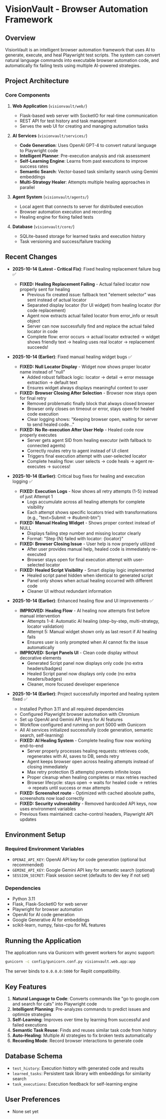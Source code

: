 # VisionVault - Browser Automation Framework

## Overview
VisionVault is an intelligent browser automation framework that uses AI to generate, execute, and heal Playwright test scripts. The system can convert natural language commands into executable browser automation code, and automatically fix failing tests using multiple AI-powered strategies.

## Project Architecture

### Core Components

1. **Web Application** (`visionvault/web/`)
   - Flask-based web server with SocketIO for real-time communication
   - REST API for test history and task management
   - Serves the web UI for creating and managing automation tasks

2. **AI Services** (`visionvault/services/`)
   - **Code Generation**: Uses OpenAI GPT-4 to convert natural language to Playwright code
   - **Intelligent Planner**: Pre-execution analysis and risk assessment
   - **Self-Learning Engine**: Learns from past executions to improve success rates
   - **Semantic Search**: Vector-based task similarity search using Gemini embeddings
   - **Multi-Strategy Healer**: Attempts multiple healing approaches in parallel

3. **Agent System** (`visionvault/agents/`)
   - Local agent that connects to server for distributed execution
   - Browser automation execution and recording
   - Healing engine for fixing failed tests

4. **Database** (`visionvault/core/`)
   - SQLite-based storage for learned tasks and execution history
   - Task versioning and success/failure tracking

## Recent Changes
- **2025-10-14 (Latest - Critical Fix)**: Fixed healing replacement failure bug ✅
  - **FIXED: Healing Replacement Failing** - Actual failed locator now properly sent for healing
    - Previous fix created issue: fallback text "element selector" was sent instead of actual locator
    - Separated display locator (for UI widget) from healing locator (for code replacement)
    - Agent now extracts actual failed locator from error_info or result object
    - Server can now successfully find and replace the actual failed locator in code
    - Complete flow: error occurs → actual locator extracted → widget shows friendly text → healing uses real locator → replacement succeeds!

- **2025-10-14 (Earlier)**: Fixed manual healing widget bugs ✅
  - **FIXED: Null Locator Display** - Widget now shows proper locator name instead of "null"
    - Added robust fallback logic: locator → detail → error message extraction → default text
    - Ensures widget always displays meaningful context to user
  - **FIXED: Browser Closing After Selection** - Browser now stays open for final retry
    - Removed problematic finally block that always closed browser
    - Browser only closes on timeout or error, stays open for healed code execution
    - Clear logging shows: "Keeping browser open, waiting for server to send healed code..."
  - **FIXED: No Re-execution After User Help** - Healed code now properly executes
    - Server gets agent SID from healing executor (with fallback to connected agents)
    - Correctly routes retry to agent instead of UI client
    - Triggers final execution attempt with user-selected locator
    - Complete healing flow: user selects → code heals → agent re-executes → success!
  
- **2025-10-14 (Earlier)**: Critical bug fixes for healing and execution logging ✅
  - **FIXED: Execution Logs** - Now shows all retry attempts (1-5) instead of just Attempt 1
    - Logs accumulate across all healing attempts for complete visibility
    - Each attempt shows specific locators tried with transformations (e.g., "text=Submit → #submit-btn")
  - **FIXED: Manual Healing Widget** - Shows proper context instead of NULL
    - Displays failing step number and missing locator clearly
    - Format: "Step {N} failed with locator: {locator}"
  - **FIXED: Browser Closing Issue** - User help is now properly utilized
    - After user provides manual help, healed code is immediately re-executed
    - Browser stays open for final execution attempt with user-selected locator
  - **FIXED: Healed Script Visibility** - Smart display logic implemented
    - Healed script panel hidden when identical to generated script
    - Panel only shows when actual healing occurred with different code
    - Cleaner UI without redundant information

- **2025-10-14 (Earlier)**: Enhanced healing flow and UI improvements ✅
  - **IMPROVED: Healing Flow** - AI healing now attempts first before manual intervention
    - Attempts 1-4: Automatic AI healing (step-by-step, multi-strategy, locator validation)
    - Attempt 5: Manual widget shown only as last resort if AI healing fails
    - Ensures user is only prompted when AI cannot fix the issue automatically
  - **IMPROVED: Script Panels UI** - Clean code display without decorative elements
    - Generated Script panel now displays only code (no extra headers/badges)
    - Healed Script panel now displays only code (no extra headers/badges)
    - Cleaner, more focused developer experience

- **2025-10-14 (Earlier)**: Project successfully imported and healing system fixed ✅
  - Installed Python 3.11 and all required dependencies
  - Configured Playwright browser automation with Chromium
  - Set up OpenAI and Gemini API keys for AI features
  - Workflow configured and running on port 5000 with Gunicorn
  - All AI services initialized successfully (code generation, semantic search, self-learning)
  - **FIXED: AI Healing System** - Complete healing flow now working end-to-end
    - Server properly processes healing requests: retrieves code, regenerates with AI, saves to DB, sends retry
    - Agent keeps browser open across healing attempts instead of closing immediately
    - Max retry protection (5 attempts) prevents infinite loops
    - Proper cleanup when healing completes or max retries reached
    - Browser lifecycle: stays open → waits for healed code → retries → repeats until success or max attempts
  - **FIXED: Screenshot route** - Optimized with cached absolute paths, screenshots now load correctly
  - **FIXED: Security vulnerability** - Removed hardcoded API keys, now uses environment variables
  - Previous fixes maintained: cache-control headers, Playwright API updates

## Environment Setup

### Required Environment Variables
- `OPENAI_API_KEY`: OpenAI API key for code generation (optional but recommended)
- `GEMINI_API_KEY`: Google Gemini API key for semantic search (optional)
- `SESSION_SECRET`: Flask session secret (defaults to dev key if not set)

### Dependencies
- Python 3.11
- Flask, Flask-SocketIO for web server
- Playwright for browser automation
- OpenAI for AI code generation
- Google Generative AI for embeddings
- scikit-learn, numpy, faiss-cpu for ML features

## Running the Application

The application runs via Gunicorn with gevent workers for async support:
```bash
gunicorn -c config/gunicorn.conf.py visionvault.web.app:app
```

The server binds to `0.0.0.0:5000` for Replit compatibility.

## Key Features
1. **Natural Language to Code**: Converts commands like "go to google.com and search for cats" into Playwright code
2. **Intelligent Planning**: Pre-analyzes commands to predict issues and optimize strategies
3. **Self-Learning**: Improves over time by learning from successful and failed executions
4. **Semantic Task Reuse**: Finds and reuses similar task code from history
5. **Auto-Healing**: Multiple AI strategies to fix broken tests automatically
6. **Recording Mode**: Record browser interactions to generate code

## Database Schema
- `test_history`: Execution history with generated code and results
- `learned_tasks`: Persistent task library with embeddings for similarity search
- `task_executions`: Execution feedback for self-learning engine

## User Preferences
- None set yet
